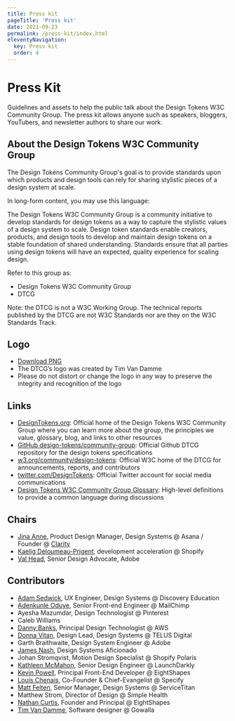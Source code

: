 ```yaml
---
title: Press kit
pageTitle: 'Press kit'
date: 2021-09-23
permalink: /press-kit/index.html
eleventyNavigation:
  key: Press kit
  order: 4
---
```


# Press Kit

Guidelines and assets to help the public talk about the Design Tokens W3C Community Group. The press kit allows anyone such as speakers, bloggers, YouTubers, and newsletter authors to share our work.

## About the Design Tokens W3C Community Group

The Design Tokens Community Group's goal is to provide standards upon which products and design tools can rely for sharing stylistic pieces of a design system at scale.

In long-form content, you may use this language:

The Design Tokens W3C Community Group is a community initiative to develop standards for design tokens as a way to capture the stylistic values of a design system to scale. Design token standards enable creators, products, and design tools to develop and maintain design tokens on a stable foundation of shared understanding. Standards ensure that all parties using design tokens will have an expected, quality experience for scaling design.

Refer to this group as:

- Design Tokens W3C Community Group
- DTCG

Note: the DTCG is not a W3C Working Group. The technical reports published by the DTCG are not W3C Standards nor are they on the W3C Standards Track.

## Logo

- [Download PNG](https://www.designtokens.org/_includes/assets/images/logo.png)
- The DTCG’s logo was created by Tim Van Damme
- Please do not distort or change the logo in any way to preserve the integrity and recognition of the logo

## Links

- [DesignTokens.org](https://designtokens.org/): Official home of the Design Tokens W3C Community Group where you can learn more about the group, the principles we value, glossary, blog, and links to other resources
- [GitHub design-tokens/community-group](https://github.com/design-tokens/community-group): Official Github DTCG repository for the design tokens specifications
- [w3.org/community/design-tokens](https://www.w3.org/community/design-tokens/): Official W3C home of the DTCG for announcements, reports, and contributors
- [twitter.com/DesignTokens](https://twitter.com/DesignTokens): Official Twitter account for social media communications
- [Design Tokens W3C Community Group Glossary](https://www.designtokens.org/glossary/): High-level definitions to provide a common language during discussions

## Chairs

- [Jina Anne](https://twitter.com/jina), Product Design Manager, Design Systems @ Asana / Founder @ [Clarity](https://www.clarityconf.com/)
- [Kaelig Deloumeau-Prigent](https://twitter.com/kaelig), development acceleration @ Shopify
- [Val Head](https://twitter.com/vlh), Senior Design Advocate, Adobe

## Contributors

- [Adam Sedwick](https://twitter.com/AdamSedwick), UX Engineer, Design Systems @ Discovery Education
- [Adenkunle Oduye](https://twitter.com/adekunleoduye), Senior Front-end Engineer @ MailChimp
- Ayesha Mazumdar, Design Technologist @ Pinterest
- Caleb Williams
- [Danny Banks](https://twitter.com/dbanks.design), Principal Design Technologist @ AWS
- [Donna Vitan](https://twitter.com/donnavitan), Design Lead, Design Systems @ TELUS Digital
- Garth Braithwaite, Design System Engineer @ Adobe
- [James Nash](https://cirrus.twiddles.com/), Design Systems Aficionado
- Johan Stromqvist, Motion Design Specialist @ Shopify Polaris
- [Kathleen McMahon](https://twitter.com/resource11), Senior Design Engineer @ LaunchDarkly
- [Kevin Powell](https://twitter.com/kevinmpowell), Principal Front-End Developer @ EightShapes
- [Louis Chenais](https://twitter.com/chuckn0risk), Co-Founder & Chief-Evangelist @ Specify
- [Matt Felten](https://twitter.com/mattfelten), Senior Manager, Design Systems @ ServiceTitan
- Matthew Strom, Director of Design @ Simple Health
- [Nathan Curtis](https://eightshapes.com/nathan-curtis/), Founder and Principal @ EightShapes
- [Tim Van Damme](https://twitter.com/maxvoltar), Software designer @ Gowalla
